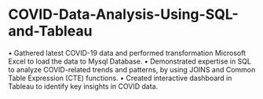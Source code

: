 # COVID-Data-Analysis-Using-SQL-and-Tableau

•	Gathered latest COVID-19 data and performed transformation Microsoft Excel to load the data to Mysql
Database.
•	Demonstrated expertise in SQL to analyze COVID-related trends and patterns, by using JOINS and Common
Table Expression (CTE) functions.
•	Created interactive dashboard in Tableau to identify key insights in COVID data.
